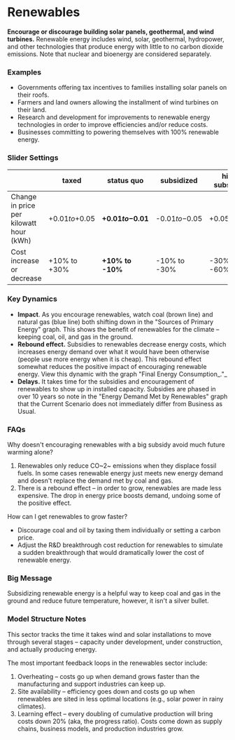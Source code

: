 # Renewables

**Encourage or discourage building solar panels, geothermal, and wind turbines.** Renewable energy includes wind, solar, geothermal, hydropower, and other technologies that produce energy with little to no carbon dioxide emissions. Note that nuclear and bioenergy are considered separately.

### Examples

  - Governments offering tax incentives to families installing solar panels on their roofs.
  - Farmers and land owners allowing the installment of wind turbines on their land.
  - Research and development for improvements to renewable energy technologies in order to improve efficiencies and/or reduce costs.
  - Businesses committing to powering themselves with 100% renewable energy.

### Slider Settings

|   | taxed | status quo | subsidized | highly subsidized |
| --- | --- | --- | --- | --- |
| Change in price per kilowatt hour (kWh) | +$0.01 to +$0.05 | **+$0.01 to -$0.01** | -$0.01 to -$0.05 | +$0.05 to -$0.10 |
| Cost increase or decrease | +10% to +30% | **+10% to -10%** | -10% to -30% | -30% to -60% |

### Key Dynamics

- **Impact**. As you encourage renewables, watch coal (brown line) and natural gas (blue line) both shifting down in the "Sources of Primary Energy" graph. This shows the benefit of renewables for the climate – keeping coal, oil, and gas in the ground.
- **Rebound effect.** Subsidies to renewables decrease energy costs, which increases energy demand over what it would have been otherwise (people use more energy when it is cheap). This rebound effect somewhat reduces the positive impact of encouraging renewable energy. View this dynamic with the graph "Final Energy Consumption_."_
- **Delays.** It takes time for the subsidies and encouragement of renewables to show up in installed capacity. Subsidies are phased in over 10 years so note in the "Energy Demand Met by Renewables" graph that the Current Scenario does not immediately differ from Business as Usual.

### FAQs

Why doesn't encouraging renewables with a big subsidy avoid much future warming alone?

1. Renewables only reduce CO~2~ emissions when they displace fossil fuels. In some cases renewable energy just meets new energy demand and doesn't replace the demand met by coal and gas.
2. There is a rebound effect – in order to grow, renewables are made less expensive. The drop in energy price boosts demand, undoing some of the positive effect.

How can I get renewables to grow faster?

- Discourage coal and oil by taxing them individually or setting a carbon price.
- Adjust the R&D breakthrough cost reduction for renewables to simulate a sudden breakthrough that would dramatically lower the cost of renewable energy.

### Big Message

Subsidizing renewable energy is a helpful way to keep coal and gas in the ground and reduce future temperature, however, it isn't a silver bullet.

### Model Structure Notes

This sector tracks the time it takes wind and solar installations to move through several stages – capacity under development, under construction, and actually producing energy.

The most important feedback loops in the renewables sector include:

1. Overheating – costs go up when demand grows faster than the manufacturing and support industries can keep up.
2. Site availability – efficiency goes down and costs go up when renewables are sited in less optimal locations (e.g., solar power in rainy climates).
3. Learning effect – every doubling of cumulative production will bring costs down 20% (aka, the progress ratio). Costs come down as supply chains, business models, and production industries grow.

